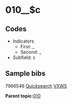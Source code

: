 # 010\_\_$c

## Codes

-   Indicators
    -   First: \_
    -   Second: \_
-   Subfield: c

## Sample bibs

7966546 [Quicksearch](https://search.library.yale.edu/catalog/7966546) [VXWS](http://prodorbis.library.yale.edu:7014/vxws/GetHoldingsService?bibId=7966546)

**Parent topic:**[010](../../tags/010/010.md)

